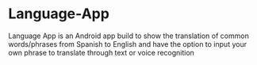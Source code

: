 # Language-App
Language App is an Android app build to show the translation of common words/phrases from Spanish to English and have the option to input your own phrase to translate through text or voice recognition
